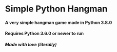 # Simple Python Hangman
#### A very simple hangman game made in Python 3.8.0
#### Requires Python 3.6.0 or newer to run

##### Made with love (literally)

